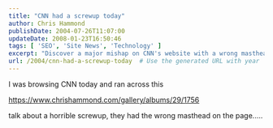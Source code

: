 ```yaml
---
title: "CNN had a screwup today"
author: Chris Hammond
publishDate: 2004-07-26T11:07:00
updateDate: 2008-01-23T16:50:46
tags: [ 'SEO', 'Site News', 'Technology' ]
excerpt: "Discover a major mishap on CNN's website with a wrong masthead - see the blunder at Chris Hammond's gallery!"
url: /2004/cnn-had-a-screwup-today  # Use the generated URL with year
---
```

<P>I was browsing CNN today and ran across this</P> <P><A href="https://www.chrishammond.com/gallery/albums/29/1756">https://www.chrishammond.com/gallery/albums/29/1756</a></p> <p>talk about a horrible screwup, they had the wrong masthead on the page..... </P>

